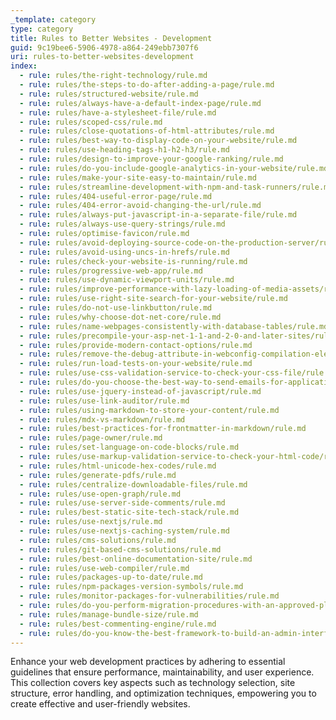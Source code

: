 ```yaml
---
_template: category
type: category
title: Rules to Better Websites - Development
guid: 9c19bee6-5906-4978-a864-249ebb7307f6
uri: rules-to-better-websites-development
index:
  - rule: rules/the-right-technology/rule.md
  - rule: rules/the-steps-to-do-after-adding-a-page/rule.md
  - rule: rules/structured-website/rule.md
  - rule: rules/always-have-a-default-index-page/rule.md
  - rule: rules/have-a-stylesheet-file/rule.md
  - rule: rules/scoped-css/rule.md
  - rule: rules/close-quotations-of-html-attributes/rule.md
  - rule: rules/best-way-to-display-code-on-your-website/rule.md
  - rule: rules/use-heading-tags-h1-h2-h3/rule.md
  - rule: rules/design-to-improve-your-google-ranking/rule.md
  - rule: rules/do-you-include-google-analytics-in-your-website/rule.md
  - rule: rules/make-your-site-easy-to-maintain/rule.md
  - rule: rules/streamline-development-with-npm-and-task-runners/rule.md
  - rule: rules/404-useful-error-page/rule.md
  - rule: rules/404-error-avoid-changing-the-url/rule.md
  - rule: rules/always-put-javascript-in-a-separate-file/rule.md
  - rule: rules/always-use-query-strings/rule.md
  - rule: rules/optimise-favicon/rule.md
  - rule: rules/avoid-deploying-source-code-on-the-production-server/rule.md
  - rule: rules/avoid-using-uncs-in-hrefs/rule.md
  - rule: rules/check-your-website-is-running/rule.md
  - rule: rules/progressive-web-app/rule.md
  - rule: rules/use-dynamic-viewport-units/rule.md
  - rule: rules/improve-performance-with-lazy-loading-of-media-assets/rule.md
  - rule: rules/use-right-site-search-for-your-website/rule.md
  - rule: rules/do-not-use-linkbutton/rule.md
  - rule: rules/why-choose-dot-net-core/rule.md
  - rule: rules/name-webpages-consistently-with-database-tables/rule.md
  - rule: rules/precompile-your-asp-net-1-1-and-2-0-and-later-sites/rule.md
  - rule: rules/provide-modern-contact-options/rule.md
  - rule: rules/remove-the-debug-attribute-in-webconfig-compilation-element/rule.md
  - rule: rules/run-load-tests-on-your-website/rule.md
  - rule: rules/use-css-validation-service-to-check-your-css-file/rule.md
  - rule: rules/do-you-choose-the-best-way-to-send-emails-for-application/rule.md
  - rule: rules/use-jquery-instead-of-javascript/rule.md
  - rule: rules/use-link-auditor/rule.md
  - rule: rules/using-markdown-to-store-your-content/rule.md
  - rule: rules/mdx-vs-markdown/rule.md
  - rule: rules/best-practices-for-frontmatter-in-markdown/rule.md
  - rule: rules/page-owner/rule.md
  - rule: rules/set-language-on-code-blocks/rule.md
  - rule: rules/use-markup-validation-service-to-check-your-html-code/rule.md
  - rule: rules/html-unicode-hex-codes/rule.md
  - rule: rules/generate-pdfs/rule.md
  - rule: rules/centralize-downloadable-files/rule.md
  - rule: rules/use-open-graph/rule.md
  - rule: rules/use-server-side-comments/rule.md
  - rule: rules/best-static-site-tech-stack/rule.md
  - rule: rules/use-nextjs/rule.md
  - rule: rules/use-nextjs-caching-system/rule.md
  - rule: rules/cms-solutions/rule.md
  - rule: rules/git-based-cms-solutions/rule.md
  - rule: rules/best-online-documentation-site/rule.md
  - rule: rules/use-web-compiler/rule.md
  - rule: rules/packages-up-to-date/rule.md
  - rule: rules/npm-packages-version-symbols/rule.md
  - rule: rules/monitor-packages-for-vulnerabilities/rule.md
  - rule: rules/do-you-perform-migration-procedures-with-an-approved-plan/rule.md
  - rule: rules/manage-bundle-size/rule.md
  - rule: rules/best-commenting-engine/rule.md
  - rule: rules/do-you-know-the-best-framework-to-build-an-admin-interface/rule.md
---
```


Enhance your web development practices by adhering to essential guidelines that ensure performance, maintainability, and user experience. This collection covers key aspects such as technology selection, site structure, error handling, and optimization techniques, empowering you to create effective and user-friendly websites.
